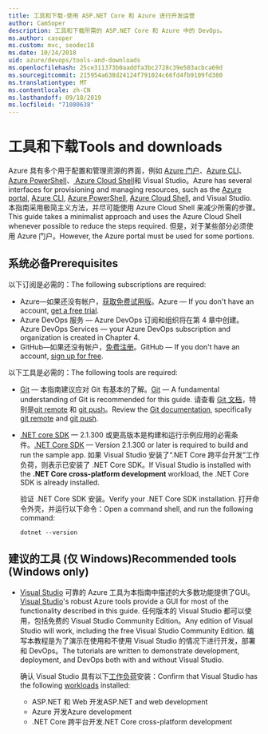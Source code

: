 ```yaml
---
title: 工具和下载-使用 ASP.NET Core 和 Azure 进行开发运营
author: CamSoper
description: 工具和下载所需的 ASP.NET Core 和 Azure 中的 DevOps。
ms.author: casoper
ms.custom: mvc, seodec18
ms.date: 10/24/2018
uid: azure/devops/tools-and-downloads
ms.openlocfilehash: 25ce311373b0aaddfa3bc2728c39e503acbca69d
ms.sourcegitcommit: 215954a638d24124f791024c66fd4fb9109fd380
ms.translationtype: MT
ms.contentlocale: zh-CN
ms.lasthandoff: 09/18/2019
ms.locfileid: "71080638"
---
```

# <a name="tools-and-downloads"></a><span data-ttu-id="029f1-103">工具和下载</span><span class="sxs-lookup"><span data-stu-id="029f1-103">Tools and downloads</span></span>

<span data-ttu-id="029f1-104">Azure 具有多个用于配置和管理资源的界面，例如 [Azure 门户](https://portal.azure.com)、[Azure CLI](/cli/azure/)、[Azure PowerShell](/powershell/azure/overview)、[ Azure Cloud Shell](https://shell.azure.com/bash)和 Visual Studio。</span><span class="sxs-lookup"><span data-stu-id="029f1-104">Azure has several interfaces for provisioning and managing resources, such as the [Azure portal](https://portal.azure.com), [Azure CLI](/cli/azure/), [Azure PowerShell](/powershell/azure/overview), [Azure Cloud Shell](https://shell.azure.com/bash), and Visual Studio.</span></span> <span data-ttu-id="029f1-105">本指南采用极简主义方法，并尽可能使用 Azure Cloud Shell 来减少所需的步骤。</span><span class="sxs-lookup"><span data-stu-id="029f1-105">This guide takes a minimalist approach and uses the Azure Cloud Shell whenever possible to reduce the steps required.</span></span> <span data-ttu-id="029f1-106">但是，对于某些部分必须使用 Azure 门户。</span><span class="sxs-lookup"><span data-stu-id="029f1-106">However, the Azure portal must be used for some portions.</span></span>

## <a name="prerequisites"></a><span data-ttu-id="029f1-107">系统必备</span><span class="sxs-lookup"><span data-stu-id="029f1-107">Prerequisites</span></span>

<span data-ttu-id="029f1-108">以下订阅是必需的：</span><span class="sxs-lookup"><span data-stu-id="029f1-108">The following subscriptions are required:</span></span>

* <span data-ttu-id="029f1-109">Azure&mdash;如果还没有帐户，[获取免费试用版](https://azure.microsoft.com/free/)。</span><span class="sxs-lookup"><span data-stu-id="029f1-109">Azure &mdash; If you don't have an account, [get a free trial](https://azure.microsoft.com/free/).</span></span>
* <span data-ttu-id="029f1-110">Azure DevOps 服务 &mdash; Azure DevOps 订阅和组织将在第 4 章中创建。</span><span class="sxs-lookup"><span data-stu-id="029f1-110">Azure DevOps Services &mdash; your Azure DevOps subscription and organization is created in Chapter 4.</span></span>
* <span data-ttu-id="029f1-111">GitHub&mdash;如果还没有帐户，[免费注册](https://github.com/join)。</span><span class="sxs-lookup"><span data-stu-id="029f1-111">GitHub &mdash; If you don't have an account, [sign up for free](https://github.com/join).</span></span>

<span data-ttu-id="029f1-112">以下工具是必需的：</span><span class="sxs-lookup"><span data-stu-id="029f1-112">The following tools are required:</span></span>

* <span data-ttu-id="029f1-113">[Git](https://git-scm.com/downloads) &mdash; 本指南建议应对 Git 有基本的了解。</span><span class="sxs-lookup"><span data-stu-id="029f1-113">[Git](https://git-scm.com/downloads) &mdash; A fundamental understanding of Git is recommended for this guide.</span></span> <span data-ttu-id="029f1-114">请查看 [Git 文档](https://git-scm.com/doc)，特别是[git remote](https://git-scm.com/docs/git-remote) 和 [git push](https://git-scm.com/docs/git-push)。</span><span class="sxs-lookup"><span data-stu-id="029f1-114">Review the [Git documentation](https://git-scm.com/doc), specifically [git remote](https://git-scm.com/docs/git-remote) and [git push](https://git-scm.com/docs/git-push).</span></span>
* <span data-ttu-id="029f1-115">[.NET core SDK](https://www.microsoft.com/net/download/) &mdash; 2.1.300 或更高版本是构建和运行示例应用的必需条件。</span><span class="sxs-lookup"><span data-stu-id="029f1-115">[.NET Core SDK](https://www.microsoft.com/net/download/) &mdash; Version 2.1.300 or later is required to build and run the sample app.</span></span> <span data-ttu-id="029f1-116">如果 Visual Studio 安装了“.NET Core 跨平台开发”工作负荷，则表示已安装了 .NET Core SDK。</span><span class="sxs-lookup"><span data-stu-id="029f1-116">If Visual Studio is installed with the **.NET Core cross-platform development** workload, the .NET Core SDK is already installed.</span></span>

    <span data-ttu-id="029f1-117">验证 .NET Core SDK 安装。</span><span class="sxs-lookup"><span data-stu-id="029f1-117">Verify your .NET Core SDK installation.</span></span> <span data-ttu-id="029f1-118">打开命令外壳，并运行以下命令：</span><span class="sxs-lookup"><span data-stu-id="029f1-118">Open a command shell, and run the following command:</span></span>

    ```dotnetcli
    dotnet --version
    ```

## <a name="recommended-tools-windows-only"></a><span data-ttu-id="029f1-119">建议的工具 (仅 Windows)</span><span class="sxs-lookup"><span data-stu-id="029f1-119">Recommended tools (Windows only)</span></span>

* <span data-ttu-id="029f1-120">[Visual Studio](https://visualstudio.microsoft.com) 可靠的 Azure 工具为本指南中描述的大多数功能提供了GUI。</span><span class="sxs-lookup"><span data-stu-id="029f1-120">[Visual Studio](https://visualstudio.microsoft.com)'s robust Azure tools provide a GUI for most of the functionality described in this guide.</span></span> <span data-ttu-id="029f1-121">任何版本的 Visual Studio 都可以使用，包括免费的 Visual Studio Community Edition。</span><span class="sxs-lookup"><span data-stu-id="029f1-121">Any edition of Visual Studio will work, including the free Visual Studio Community Edition.</span></span> <span data-ttu-id="029f1-122">编写本教程是为了演示在使用和不使用 Visual Studio 的情况下进行开发，部署和 DevOps。</span><span class="sxs-lookup"><span data-stu-id="029f1-122">The tutorials are written to demonstrate development, deployment, and DevOps both with and without Visual Studio.</span></span>

  <span data-ttu-id="029f1-123">确认 Visual Studio 具有以下[工作负荷](/visualstudio/install/modify-visual-studio)安装：</span><span class="sxs-lookup"><span data-stu-id="029f1-123">Confirm that Visual Studio has the following [workloads](/visualstudio/install/modify-visual-studio) installed:</span></span>

  * <span data-ttu-id="029f1-124">ASP.NET 和 Web 开发</span><span class="sxs-lookup"><span data-stu-id="029f1-124">ASP.NET and web development</span></span>
  * <span data-ttu-id="029f1-125">Azure 开发</span><span class="sxs-lookup"><span data-stu-id="029f1-125">Azure development</span></span>
  * <span data-ttu-id="029f1-126">.NET Core 跨平台开发</span><span class="sxs-lookup"><span data-stu-id="029f1-126">.NET Core cross-platform development</span></span>
